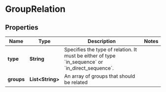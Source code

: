 # GroupRelation

## Properties
Name | Type | Description | Notes
------------ | ------------- | ------------- | -------------
**type** | **String** | Specifies the type of relation. It must be either of type &#x60;in_sequence&#x60; or &#x60;in_direct_sequence&#x60;.  | 
**groups** | **List&lt;String&gt;** | An array of groups that should be related | 
